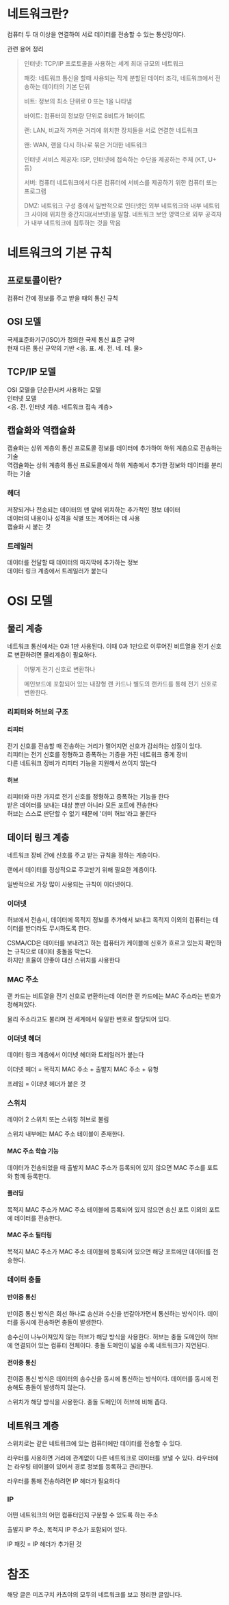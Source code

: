 # 네트워크란?
컴퓨터 두 대 이상을 연결하여 서로 데이터를 전송할 수 있는 통신망이다.

관련 용어 정리

>인터넷: TCP/IP 프로토콜을 사용하는 세계 최대 규모의 네트워크
>
>패킷: 네트워크 통신을 할때 사용되는 작게 분할된 데이터 조각, 네트워크에서 전송하는 데이터의 기본 단위
>
>비트: 정보의 최소 단위로 0 또는 1을 나타냄
>
>바이트: 컴퓨터의 정보량 단위로 8비트가 1바이트
>
>랜: LAN, 비교적 가까운 거리에 위치한 장치들을 서로 연결한 네트워크
>
>왠: WAN, 랜을 다시 하나로 묶은 거대한 네트워크
>
>인터넷 서비스 제공자: ISP, 인터넷에 접속하는 수단을 제공하는 주체 (KT, U+ 등)
>
>서버: 컴퓨터 네트워크에서 다른 컴퓨터에 서비스를 제공하기 위한 컴퓨터 또는 프로그램
>
>DMZ: 네트워크 구성 중에서 일반적으로 인터넷인 외부 네트워크와 내부 네트워크 사이에 위치한 중간지대(서브넷)을 말함. 네트워크 보안 영역으로 외부 공격자가 내부 네트워크에 침투하는 것을 막음

# 네트워크의 기본 규칙
## 프로토콜이란?
컴퓨터 간에 정보를 주고 받을 때의 통신 규칙

## OSI 모델
국제표준화기구(ISO)가 정의한 국제 통신 표준 규약 <br/>
현재 다른 통신 규약의 기반
<응. 표. 세. 전. 네. 데. 물>

## TCP/IP 모델
OSI 모델을 단순환시켜 사용하는 모델 <br/>
인터넷 모델 <br/>
<응. 전. 인터넷 계층. 네트워크 접속 계층>

## 캡슐화와 역캡슐화
캡슐화는 상위 계층의 통신 프로토콜 정보를 데이터에 추가하여 하위 계층으로 전송하는 기술 <br/>
역캡슐화는 상위 계층의 통신 프로토콜에서 하위 계층에서 추가한 정보와 데이터를 분리하는 기술

### 헤더
저장되거나 전송되는 데이터의 맨 앞에 위치하는 추가적인 정보 데이터 <br/>
데이터의 내용이나 성격을 식별 또는 제어하는 데 사용 <br/>
캡슐화 시 붙는 것

### 트레일러
데이터를 전달할 때 데이터의 마지막에 추가하는 정보 <br/>
데이터 링크 계층에서 트레일러가 붙는다

# OSI 모델
## 물리 계층
네트워크 통신에서는 0과 1만 사용된다. 이때 0과 1만으로 이루어진 비트열을 전기 신호로 변환하려면 물리계층이 필요하다.

> 어떻게 전기 신호로 변환하나
> 
> 메인보드에 포함되어 있는 내장형 랜 카드나 별도의 랜카드를 통해 전기 신호로 변환한다.

### 리피터와 허브의 구조
#### 리피터
전기 신호를 전송할 때 전송하는 거리가 멀어지면 신호가 감쇠하는 성질이 있다. <br/>
리피터는 전기 신호를 정형하고 증폭하는 기증을 가진 네트워크 중계 장비 <br/>
다른 네트워크 장비가 리피터 기능을 지원해서 쓰이지 않는다

#### 허브
리피터와 마찬 가지로 전기 신호를 정형하고 증폭하는 기능을 한다 <br/>
받은 데이터를 보내는 대상 뿐만 아니라 모든 포트에 전송한다 <br/>
허브는 스스로 판단할 수 없기 때문에 '더미 허브'라고 불린다 <br/>

## 데이터 링크 계층
네트워크 장비 간에 신호를 주고 받는 규칙을 정하는 계층이다.

랜에서 데이터를 정상적으로 주고받기 위해 필요한 계층이다. 

일반적으로 가장 많이 사용되는 규칙이 이더넷이다.

### 이더넷
허브에서 전송시, 데이터에 목적지 정보를 추가해서 보내고 목적지 이외의 컴퓨터는 데이터를 받더라도 무시하도록 한다.

CSMA/CD은 데이터를 보내려고 하는 컴퓨터가 케이블에 신호가 흐르고 있는지 확인하는 규칙으로 데이터 충돌을 막는다. <br/>
하지만 효율이 안좋아 대신 스위치를 사용한다

### MAC 주소
랜 카드는 비트열을 전기 신호로 변환하는데 이러한 랜 카드에는 MAC 주소라는 번호가 정해져있다.

물리 주소라고도 불리며 전 세계에서 유일한 번호로 할당되어 있다.

### 이더넷 헤더
데이터 링크 계층에서 이더넷 헤더와 트레일러가 붙는다

이더넷 헤더 =  목적지 MAC 주소 + 출발지 MAC 주소 + 유형

프레임 =  이더넷 헤더가 붙은 것

### 스위치
레이어 2 스위치 또는 스위칭 허브로 불림

스위치 내부에는 MAC 주소 테이블이 존재한다. 

#### MAC 주소 학습 기능
데이터가 전송되었을 때 출발지 MAC 주소가 등록되어 있지 않으면 MAC 주소를 포트와 함께 등록한다.

#### 플러딩
목적지 MAC 주소가 MAC 주소 테이블에 등록되어 있지 않으면 송신 포트 이외의 포트에 데이터를 전송한다.

#### MAC 주소 필터링
목적지 MAC 주소가 MAC 주소 테이블에 등록되어 있으면 해당 포트에만 데이터를 전송한다. 

### 데이터 충돌

#### 반이중 통신
반이중 통신 방식은 회선 하나로 송신과 수신을 번갈아가면서 통신하는 방식이다. 데이터를 동시에 전송하면 충돌이 발생한다.

송수신이 나누어져있지 않는 허브가 해당 방식을 사용한다. 허브는 충돌 도메인이 허브에 연결되어 있는 컴퓨터 전체이다. 충돌 도메인이 넓을 수록 네트워크가 지연된다.

#### 전이중 통신
전이중 통신 방식은 데이터의 송수신을 동시에 통신하는 방식이다. 데이터를 동시에 전송해도 충돌이 발생하지 않는다.

스위치가 해당 방식을 사용한다. 충돌 도메인이 허브에 비해 좁다. 


## 네트워크 계층
스위치로는 같은 네트워크에 있는 컴퓨터에만 데이터를 전송할 수 있다.

라우터를 사용하면 거리에 관계없이 다른 네트워크로 데이터를 보낼 수 있다. 라우터에는 라우팅 테이블이 있어서 경로 정보를 등록하고 관리한다.

라우터를 통해 전송하려면 IP 헤더가 필요하다

### IP
어떤 네트워크의 어떤 컴퓨터인지 구분할 수 있도록 하는 주소

출발지 IP 주소, 목적지 IP 주소가 포함되어 있다.

IP 패킷 = IP 헤더가 추가된 것


# 참조
해당 글은 미즈구치 카츠야의 모두의 네트워크를 보고 정리한 글입니다.
